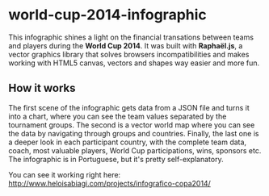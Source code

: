 # world-cup-2014-infographic
This infographic shines a light on the financial transations between teams and players during the **World Cup 2014**. It was built with **Raphaël.js**, a vector graphics library that solves browsers incompatibilities and makes working with HTML5 canvas, vectors and shapes way easier and more fun. 

## How it works ##
The first scene of the infographic gets data from a JSON file and turns it into a chart, where you can see the team values separated by the tournament groups. The second is a vector world map where you can see the data by navigating through groups and countries. Finally, the last one is a deeper look in each participant country, with the complete team data, coach, most valuable players, World Cup participations, wins, sponsors etc. The infographic is in Portuguese, but it's pretty self-explanatory.

You can see it working right here: http://www.heloisabiagi.com/projects/infografico-copa2014/
